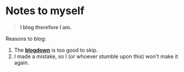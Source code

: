 # Notes to myself

> **I blog therefore I am.**

Reasons to blog:

1. The [**blogdown**](https://github.com/rstudio/blogdown) is too good to skip.
1. I made a mistake, so I (or whoever stumble upon this) won't make it again.  